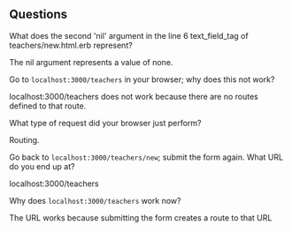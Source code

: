 ## Questions

What does the second 'nil' argument in the line 6 text_field_tag of teachers/new.html.erb represent?

The nil argument represents a value of none.

Go to `localhost:3000/teachers` in your browser; why does this not work?

localhost:3000/teachers does not work because there are no routes defined to that route.

What type of request did your browser just perform?

Routing.

Go back to `localhost:3000/teachers/new`; submit the form again. What URL do you end up at?

localhost:3000/teachers

Why does `localhost:3000/teachers` work now?

The URL works because submitting the form creates a route to that URL
